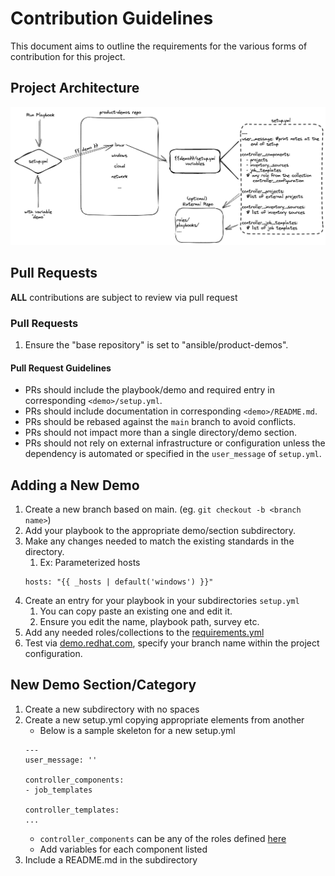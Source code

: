 # Contribution Guidelines
This document aims to outline the requirements for the various forms of contribution for this project.

## Project Architecture

![project-architecture](.github/images/project-architecture.png)

## Pull Requests

**ALL** contributions are subject to review via pull request

### Pull Requests
1) Ensure the "base repository" is set to "ansible/product-demos".

#### Pull Request Guidelines
- PRs should include the playbook/demo and required entry in corresponding `<demo>/setup.yml`.
- PRs should include documentation in corresponding `<demo>/README.md`.
- PRs should be rebased against the `main` branch to avoid conflicts.
- PRs should not impact more than a single directory/demo section.
- PRs should not rely on external infrastructure or configuration unless the dependency is automated or specified in the `user_message` of `setup.yml`.

## Adding a New Demo
1) Create a new branch based on main. (eg. `git checkout -b <branch name>`)
2) Add your playbook to the appropriate demo/section subdirectory.
3) Make any changes needed to match the existing standards in the directory.
   1) Ex: Parameterized hosts
   ```ansible
   hosts: "{{ _hosts | default('windows') }}"
   ```
4) Create an entry for your playbook in your subdirectories `setup.yml`
   1) You can copy paste an existing one and edit it.
   2) Ensure you edit the name, playbook path, survey etc.
5) Add any needed roles/collections to the [requirements.yml](/collections/requirements.yml)
6) Test via [demo.redhat.com](https://demo.redhat.com/catalog?item=babylon-catalog-prod/sandboxes-gpte.aap-product-demos.prod&utm_source=webapp&utm_medium=share-link), specify your branch name within the project configuration.

## New Demo Section/Category
1) Create a new subdirectory with no spaces
2) Create a new setup.yml copying appropriate elements from another
   - Below is a sample skeleton for a new setup.yml
    ```ansible
    ---
    user_message: ''

    controller_components:
    - job_templates

    controller_templates:
    ...
    ```
   - `controller_components` can be any of the roles defined [here](https://github.com/redhat-cop/controller_configuration/tree/devel/roles)
   - Add variables for each component listed
3) Include a README.md in the subdirectory
